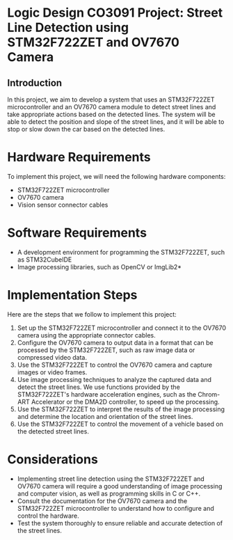# Logic Design CO3091 Project: Street Line Detection using STM32F722ZET and OV7670 Camera

## Introduction

In this project, we aim to develop a system that uses an STM32F722ZET microcontroller and an OV7670 camera module to detect street lines and take appropriate actions based on the detected lines. The system will be able to detect the position and slope of the street lines, and it will be able to stop or slow down the car based on the detected lines.

# Hardware Requirements

To implement this project, we will need the following hardware components:

* STM32F722ZET microcontroller
* OV7670 camera
* Vision sensor connector cables

# Software Requirements

* A development environment for programming the STM32F722ZET, such as STM32CubeIDE
* Image processing libraries, such as OpenCV or ImgLib2*

# Implementation Steps

Here are the steps that we follow to implement this project:

1. Set up the STM32F722ZET microcontroller and connect it to the OV7670 camera using the appropriate connector cables.
2. Configure the OV7670 camera to output data in a format that can be processed by the STM32F722ZET, such as raw image data or compressed video data.
3. Use the STM32F722ZET to control the OV7670 camera and capture images or video frames.
4. Use image processing techniques to analyze the captured data and detect the street lines. We use functions provided by the STM32F722ZET's hardware acceleration engines, such as the Chrom-ART Accelerator or the DMA2D controller, to speed up the processing.
5. Use the STM32F722ZET to interpret the results of the image processing and determine the location and orientation of the street lines.
6. Use the STM32F722ZET to control the movement of a vehicle based on the detected street lines.

# Considerations

* Implementing street line detection using the STM32F722ZET and OV7670 camera will require a good understanding of image processing and computer vision, as well as programming skills in C or C++.
* Consult the documentation for the OV7670 camera and the STM32F722ZET microcontroller to understand how to configure and control the hardware.
* Test the system thoroughly to ensure reliable and accurate detection of the street lines.